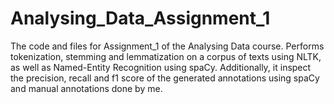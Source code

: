 # Analysing_Data_Assignment_1
The code and files for Assignment_1 of the Analysing Data course. Performs tokenization, stemming and lemmatization on a corpus of texts using NLTK, as well as Named-Entity Recognition using spaCy. Additionally, it inspect the precision, recall and f1 score of the generated annotations using spaCy and manual annotations done by me.
